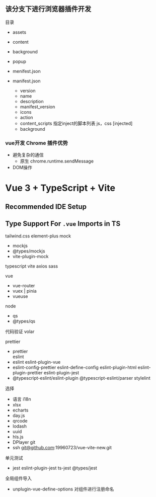 

## 该分支下进行浏览器插件开发
目录
   - assets
   - content
   - background
   - popup
   - menifest.json



- manifest.json
   - version
   - name
   - description
   - manifest_version
   - icons
   - action
   - content_scripts     指定inject的脚本列表 js，css [injected]
   - background     


### vue开发 Chrome 插件优势

- 避免复杂的通信
   - 原生 chrome.runtime.sendMessage
- DOM操作



# Vue 3 + TypeScript + Vite

## Recommended IDE Setup

## Type Support For `.vue` Imports in TS


tailwind.css
element-plus
mock
   - mockjs
   - @types/mockjs
   - vite-plugin-mock

typescript
vite
axios
sass

vue
   - vue-router
   - vuex | pinia
   - vueuse


node
   - qs 
   - @types/qs


代码验证 
volar

prettier
   - prettier       
eslint
   - eslint eslint-plugin-vue
   - eslint-config-prettier eslint-define-config eslint-plugin-html eslint-plugin-prettier eslint-plugin-jest
   - @typescript-eslint/eslint-plugin @typescript-eslint/parser
stylelint 

选择
   - 语言 i18n
   - xlsx
   - echarts
   - day.js
   - qrcode
   - lodash
   - uuid
   - hls.js
   - DPlayer
git 
   - ssh  git@github.com:19960723/vue-vite-new.git

单元测试
   - jest eslint-plugin-jest ts-jest @types/jest


全局组件导入
   - unplugin-vue-define-options 对组件进行注册命名
